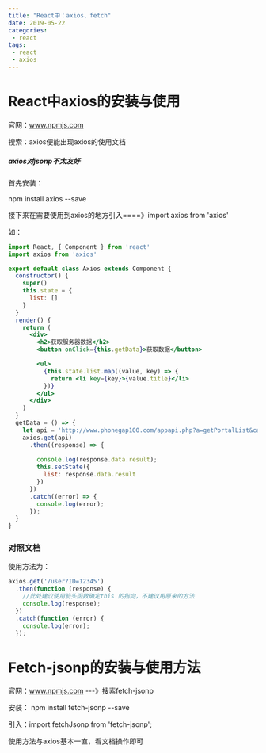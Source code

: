 ```yaml
---
title: "React中：axios、fetch"
date: 2019-05-22
categories:
 - react
tags:
 - react
 - axios
---
```

<Boxx/>



# React中axios的安装与使用

官网：www.npmjs.com

搜索：axios便能出现axios的使用文档

##### axios对jsonp不太友好

首先安装：

npm install axios    --save

接下来在需要使用到axios的地方引入====》import axios from 'axios'

如：

```jsx
import React, { Component } from 'react'
import axios from 'axios'

export default class Axios extends Component {
  constructor() {
    super()
    this.state = {
      list: []
    }
  }
  render() {
    return (
      <div>
        <h2>获取服务器数据</h2>
        <button onClick={this.getData}>获取数据</button>

        <ul>
          {this.state.list.map((value, key) => {
            return <li key={key}>{value.title}</li>
          })}
        </ul>
      </div>
    )
  }
  getData = () => {
    let api = 'http://www.phonegap100.com/appapi.php?a=getPortalList&catid=20';//接口必须支持后台跨域或者使用jsonp才可以实现，否则会请求失败
    axios.get(api)
      .then((response) => {
      
        console.log(response.data.result);
        this.setState({
          list: response.data.result
        })
      })
      .catch((error) => {
        console.log(error);
      });
  }
}

```

### 对照文档

使用方法为：

```js
axios.get('/user?ID=12345')
  .then(function (response) {
    //此处建议使用箭头函数确定this 的指向，不建议用原来的方法
    console.log(response);
  })
  .catch(function (error) {
    console.log(error);
  });
```

# Fetch-jsonp的安装与使用方法

官网：www.npmjs.com      ---》搜索fetch-jsonp

安装： npm install fetch-jsonp --save

引入：import fetchJsonp from 'fetch-jsonp';

使用方法与axios基本一直，看文档操作即可
